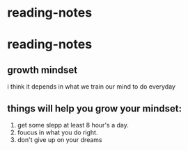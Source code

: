 # reading-notes
# reading-notes
## **growth mindset**
i think it depends in what we train our mind to do everyday
## things will help you grow your mindset:
1. get some slepp at least 8 hour's a day.
2. foucus in what you do right.
3. don't give up on your dreams 

